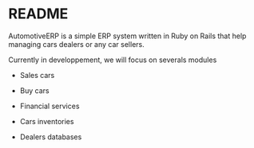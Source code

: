 # README

AutomotiveERP is a simple ERP system written in Ruby on Rails that help managing cars dealers or any car sellers.

Currently in developpement, we will focus on severals modules

* Sales cars

* Buy cars

* Financial services

* Cars inventories

* Dealers databases


